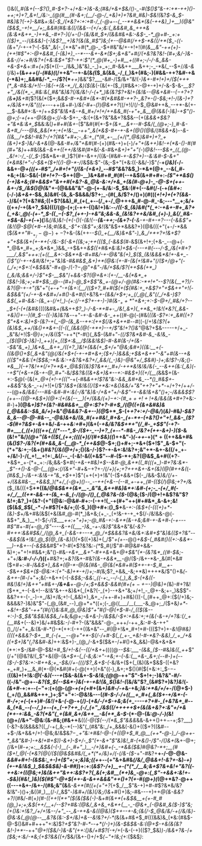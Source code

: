 ()&((*_#(&+(--$?()_#-$+?-*+/_+&:+)&-&;(#&/+&+$&/()-_-#($()$"&-+:+*-++)()-++;+)+?_&+!_/&:-_(@(#__(#-&+;(__/-@-/_+&)+)+?&#_#&)-$&!(_&?_$-&_$-#&)&?(-+)_-&#&_+:_&(*-$_/(*&?+:+:+#-/_(-@+--(_--*+&&*(&(-++&)_)+__)(@&"($&$_-+!+__/+;_&&#(#&:&((/(&&--(+/+;&:(_&&&#_&_++*&(&:&*&++_-)++&_-#+?-)(/+-()-(&/&#_$+/(&&#&+&:-_&$-_-*_@+#-_+:+(($_)+_-*-/(_&&&)-_(*-)&_$?__+)&?(&(&_#$"_)&;(+--_@&#(/+_+$-*&((/+*($_-((-(&*+"_/_-+-+?-(_-_$&"_&(-_(+*&"+#(*_@-_-$+#&"&/+-+!+!(#(*_&__&"-++(+)-(_++!_#$"+:-@+&&#_(-(&)+)_--*---&+-&*($+;&+&"+#(/($+$&?&?&!-_(#+;&/-)&-&&-/_/+:+#_/&?_+(+&:&$+"$?-++:$"(*_@(#+_-)+#__+((#+;-/-/-&_&&-+&-$_+&*+:_#+(+)_$(*((--_/&&_)&"&)_-_)+_+;_#-&&++___&++;-_-*&(_--$+/_/&-&_(/&)+__(&*+++*(/-*(#&)(*(/++&"--+-&(&_(_($_&(&&_-/_(_)&+(#&;-)(#&&-++?&#-+&(-*&)+;_&&#&/-*_--/$?(*___++)_&&"$?___-&#-/($_/_&+"&!(_-)&+-#+!+)+/($(+++(*_&-#&:&/+!(--)&(-+(&-*_/(_&)($(&_(-(&(+-($_/(#&&+:-@+-+)+/-&-$-&-*__$?+"_/&((*_-_#&:&(_#&"&)&?(/&/&!-/-(+*_)&(&?$?+*&!+*(_&!&--@&+&#--($-+$?+?(&__+)___&+#(*$?(&(*($+;&_&$-#-+&#+(&*-#(*&#&#-++?-_&?+-()-$&;+!-/(&-)+?+/&)&++/&"(((+-_--++(_&_+#-)_/&(-#+-()_)_@&*+?_((/+!(/(/-$_@&#++&_--+*-&(+-__$-&&#+:&-+/++_$$"&!&*&-+&_#+/+!+/++&&_#(-+"+_&__@(&&(-)&)-+$"()-@+;(-+(+_+_-@(&_@+;(/__-__&-$+-_-&:(+(&+?&"&&+?&$&--(+(_&&&+$&?+"&*&:&*_$_&&:&(_)+#+#(&+_-($"&#(#(*-$+_(&+__&+--#-$&/(_(@+;-)_#-&-&+#_/---@&_&&(*+;+(+!&:__-++"_&(*&$-#+-+-&+(@()(@&/(#&&+&_)-*-&_-((&__/+$&!-#&?-/+?(#&"+#+;-_&:+_(*(#_+-__(+/(*_@&)&#+)+?_+(&+)+$-)&/-&+_&*(@-&_&-#+/&"+&_#(#-(+)(#&-+)+(-)_/+"+(&++)&!-+(*&-()-#(#(#+"&)_++#&(&_&$-$&++((++/&!&#(#_+&(-*&*-#&*+&+)+"+"(*-)_@&!---$&+_((_(@-_&!+:-/_-(/_$-)_$&*&*-#_)$?(#+-&++/((&-(#&#-_+-___&$?+)--&:&#-$-*&*+"(*&#&!+"-/-$&+($+!(/_)-@-*-/_/&$&:$"-(&;-$+"(+&:((-&&/-)$"_(_-__+(_)&)(_-/-&&+-@_+(((+-#$"_/+#+!+"(/(&-(+&+)_--#$"&_&?&$_)-*&*(@+_--&(_#-+&;+(&:-$&(-(_#+!+?_--$++(@-__)&*&#+#_#(#(--+&$(&+#+#+:-*(_$"+*&$()(-+)&+&;(#+&&$+"&++#(+&?-&_@&-&:+/+&_+(&(#-@+)-_-@-$_+(++-&+-/_$_/&$()_@(*&"+-(@&&&"&"-@-(+_-_&/&:-$_$&:(#+(--&#(/-(-+_(&#+:_(-/-)_&+&+_-$&_&)&#(-(&_&-$&&&/$?+;_-(#(_&/$?+/()+)(#(((_+!+)+(+?(&&--)_/&(+?(+&?_#&;_((+$?(&&)_#_(+(_+--(/_+-/_@+++&_#-@-#_-&;---*__+;&/+((++/-+(&+?_$&)(((/(@-(+;(-++-(()&!+)&:_--/($($-$_(&)&#(*(_+:-+&+-#+_&?+(_+&:_@(-(+-*_$-((____$-$(-$?_(++-)-+&"&;&&-&_(&!&?++&/&#_(+)-)_&(/_#&-+$&-&)-+_(_-+)(__)&*(/&)&!-(+(_-()_(-(&!(--__(&-+_+;_-(&+?-(__-&-+-#+-+?_---(-&&$"+(&!(@-$_@_(+#-+_)&;_#(_&&_-$"+:(&$"+;&!(*&"&$+*&&&?+)(@&(((+"(+-/-*&&($_(&*+"_#-$_+_/-@-)+-$?+&-(&(++--_$()_+(__/&)&*&"-)_&_/+*+?+!&+$?+"+$&(&+(+-*+(-/&:-$(-&+((&;+;++((($_(-&&$(#-_&$(&+!+;(+&-_--@+(-*_@&*_#+_+;&*&*_)&&_-+$&++*&$((+#&*&:&)+$&-(---+#(-_--/-$_/&(+#+?___/_&$"+++:(+_((__&+:-$&*+&-#+#&/-+-@&"&(+)_$($_(&!&&&*&!+-&+_-()$"(/-+-+&#_/&!+;+"&)&-_#&#&$_&+)+*(@&:(+-#-(&(+!&#+"(/($+/_@+"(_-(_/+;+$+:(+&$&*&"-#_+_@-/(-$?-_(@$"_+&"-/&/+$&/$?(++$&(+*_)(_&/&;&&+/-)$"+$-__$&"_/+*&&_-$?(@+&+:(+-/__-&(*&*_+($&!-)&;+;+#+$&;_@--(#+)-@_$+$$"&_+-(@+/-@(#&:-*+!+"--$?(&_(__+?_)_/-_&?(@_-+-+"(*&"+"(*+-+"-_+(_&+:(__/(*(*_$+?_#+#($(+($(#&:+_+&$?+"+$&++"+!(-&$&_&"(_+/-_+-&+&#+/+#()-_&+_#(*(+&?&*+_-(&_&/+$+;+_(/_@(_&"(/_/+&-)$?&$(_+#-&&:-(&_+-(/+!_)-(+:(/-+$?+_-+-)-)_#(&-$_++*$"+&+;+:-$-@+/_#&/+?--_$+(-(+(&#&*((((&#&_+(_&&++_$?_)-/-&-*+#+-_/&!_&+)(_+*&_+!&!(*&?(_&&-+&)()+--)(#_$--((-)&)&?&_--+"-*+-&_-_&#-&-_+*+((#-@(-(#&(_((*&-$?+:+_&#((+?$"+&+:&)+$-(&?-+(_-@-(&_&--++:(++$(/&+&++#-*-#_((-(/+!_&($$?($+(&)&$_++/(&()+*&+-((-((_(&&(@(-+*+)--+/$"&!+?()&"_@&?+$&-----+/+_-_&"&/+!($-@_)+;+/&_(($"-++*(*-#()(_&$-(&#+"-*(_(/$?&*&#-&_-&!&_-_($(@($-)&)-)_++)(+_(($+:&__/_$(&&!&$_)-#-&_#(&-/+(_&_--$&"&_+)_)&*&__&++_/((+?_)&!+(&&(+_$+/+"_@&;&#+)((&:__+(-((&_@()+$(_&+&"(@(/&(+$+(-+_-+#+&+;($+/-)&&&;+$&+&++"-_&"+#_(&--+&((($"+&&:(*($_$&;-*&:&:-+&?&+&?+/_&&/(_-)&)-@&"+/_$&#_)-)+;&!$?-/&;()-*&__)(-+?&!+*(/+?+*&+_@&$((&)$?&*+;_#+/-++*&!&!&/&(-_--&++(&:(_&)(--+$"(+&_-+(&-+-@_#+"-*&/_$&?&((&+&+)&*--+:-#&$+)((+/(__(_&&$+(&-+:-$_@_(-(&(+*_@+(+!-+($(($"-*+(-#&*&++!$?&"&:-&&_&#+&_--*()_#&$+_-+_&&*$"&;&-_-+/+!(*(/$"_)&$+(&!&((/($+*&:+&(____)&&_/+"&"_++?+"+*_-+/+?+/+*+/-*_--_(@+*&/&&(---_#&-&#-#+:&(-/&"&)_&-/+&+"+/-&$"-+-&&!&+&"()+;-/&&&$$?(++--((@-*&$+)(@+:(+(&(_-_-__)(_+/(&&/($+)-$+:-_(#_$+++!+!+$&/&&(&+#+?+*&:-#-)+__)(@&*+)$?+(&?-#&#&&+__@+:$?+?-#+$_/(@((+(&+&#&)&(_@&&&:-$&_&/+)+*&"_@&&&?-&+--)(@_$+*_$-(+_+?+:+/-@&/_)(_&)-#_&_)-$&?&_&--@-@-#&--_-@&)&+&/(&_#(++#&!_#+&-_(+-*+-(+&?()+"+!_&&-_($?-$(#+?&$+-&_++&/-_&-_++_&:+#_+_)_(&+(_-+&/&?&$+*+"(/_#-_+$$"(-+?-#+___(_((+)(((++(_((*---*_$-/($+-_--)+?_(+--*-#&-_/&?+(++-&+)-)($-_&(&!+"&/_)(@+"(&+(($(_(++;((((+)(/(#+$&)((_)++&"-)_(-++_-$+)(*+((++$&&+#&(&_()$?-/&?(*(#+&&_&-(__@-*_(++&$_@-$+;()+#+;-*&+($+!$"_&-$+"(-(*+"&:+;-(&_+_()_#&?(/&$(@+$_/+;()(&-/-)$?-+-&+:&!&?+;&"+*-&+-&((/+_+-+/&!-)-/(_+!__+!+:_&(/--_-(-&!-&((+&$"_--#-_($-*+;&?(@&$_&+#((+?__-+&$+_+-(*+_+:-/&;&&-$+#(*-+&-+#&)+$--&#-@_&+*((_#(((+_)-#+?&:&*-_$"-+()-&-@-(__(@+:(/(&+"-#+*&$-$+?+-_/(/+)(*+;+?+++&+-&*+$($&)(@(#++&(_(-_(#&$_)-/&-+:&!&-+"&_+$_++)$"(++(+)+!&"(-($+*&*&+($(-_/&&-$_)&/(/+-+/(&&#&-__+&&$_)(*+/_(-@+)()--_--++(+&--(--#_+-++_(#-(($(/_)_@&;+?+/_&($_(&(((+$__+*((&/_@&$&*+(&*__-_&"&_&++#&)&*+:&#-(+;-_-(+/_#(-+/_/__((+*-&&-+-(&_+-&_(-/(@-/()_(_@&?&-($_-(@&;($-/(@+!+&$?&"$?&!+;&?_)+(&?-(+"(@&:-@&#-#+:-(-++!(_-+(#+"++(#+#&*_&-&+;&!($(&_$_$_$(_-*-/+#$?(+&/+;((-$_)(@+#+:()_$+__&_-+:-(&$+(-(((+)+*-(&)-$_+_/_&+#&(&$(+&(&#_@-#(*_)&+&;(+_-_(+!&-+-+_+$(/-/&!&&-@(-&$+"_&_)__+!-$_(-/($___++:+"+)+;-@_#&-+:-&+*(&-+&;&#-+-&+#-(-+---#$"_#+*-#(+-@_/$"----&-+((___-)&_-+-/&)$"&*&+&"&(-*&?-#+++:&&_#_$&/_/(@_&+_(-&&-+---*_@_/+$&&&?&+&/&_+:&#+_$"&)&(($+?&"---&_&_$(&+!&!_@_$(@_(&-&)()(*+$((+)&)+(_/$"_+(*+*--_@()_+&$-(_#&#()((+:-&&*-__)-+&+--(-&$&_&#$"+?-#(*$?&?&:_-(*_$_#(/$"_#-#_@&#+&&-&)+;+"+!+#&&+;&"()-#&*-+_&+__&+"-#++_&+*&+_@+$&"(*-(&?&*_((#-$&;_-+"+/__&:_#-/-/-/_)((__+#&?+;+*&?(*&+-#&?_(&-+&&*__-@_/($-/&+-*&-_&(#(+&#($+#+:-#-/&_&$+)_&&*(@-*-@(&(#&-_@(&(*&#+#($++-+-$_#__+--$_&_++$&+($-@&:+:(*+"-*&)+*-+_/_)+;-#(_&;$?_+&&_-&;+*&)+++*&/$"()+&_(-&+*+-(*_#_-_/+"+;&(-+&++(-(-*&$&;-&&:_((-+:_--/-(_)_&_$-(+&((-#&!_)&!+)&++"+#&+-__/&+&__+-@-/+;_$+&&$-&&#(#+$(+-+-$_-_)_@&)_+(*&)-#+?&!($+*_+-(-&+!--&!&"&+-+&)&*(_(*&?(-_(+)--+&+"&;+/+!_-_@+-&;+-_)&$$"-&&?++-(-_-)-+_/&)+/&;+!-(_&&)+)_&+_-/++-#+)+#&)(((-(_(#++_@+:($(/+)&;-&&&&?-)&)&"$"-(_@_(&#_--)_@+*+*((+;(-_@((___/__(___-&_@+;_/($+&_)+*_-+*&!+-_$&"-++"(#(/()&:&#_@_@&)$"+"_#()-@(+_$-#-/_(($(&--+:-)-$_$&"&$&)&$_&_/+*&;&*_@+;-&+&_-_)-/&$&/-$+:+&&:+;+(&_(-&-+/+?&:(/_+(__#&*+(--&)+)&/+#&$&:-/-#+?-(&"&&&"-@-_+++/-++_&:-#-&-++"()_/(/+"+_&:(&-#-*()-*(++:(-++((&+&"--_#(@+!&*_#+!+#-((($?+)+*_-&!_@_#&)((((+&_&&?-$+__#_(-(+__--@+"+*-$(/-/+#-$(_(_+-_+&!-#-*&?-&&)_/_+_/+&((+$+)&"($_/$?&*&#-_&)_++:&$+)-_(@_/-&+$($&+-/+#()+&_&&)-@&+&+&*(*+:+$-/&#-@-$&!+#_$_/+!-&(--((/+&+_+((((@_--$&:___-(&&_($--_#&*_)&(_(_++*$"(/+"(@&?&!(_$"+&(@-$($&*+$+-(_(-&;&:+"-+&;+-(-&:(__+&-_&+;(--#-)+(--($-/_-$?&:+:-#++&;+_-$&/_/+-(((/$?_&+$-(-*&/&+($+(_(&)(&+$&$-((+&?+_+#_)+__&_#(*-@(*&#(#+(-@(++)(+&"((-)_&+;+$()(#($(+&:+:_$-$-$-(__((&)+!+!&:_@(-&)(---+_($&-&(&+-$_-&!&;(@_@-++"$"-$+!+;-)&?&"-#_/-_((-/&"-@+--_&?($_$(--$&*-)&(-+-+&!(&_$()&!-(_(&/&"$?_(&#$?+)&?_)&!_(-_(&+#-_+:+--$(-$"+:(+(@-(_@-+(+(_+#+(&+_)&#-/-+_&-+&;_)&:+*&/+/+-_/(@+$-)(_+/()_&&#&+++_)+;$"+"+:-@&!&---(_(#-$-/-/+((__+_#+(_&($+-+/&*-(-#-/+;+(-_(++)_#-(&!_/+&-*(*-@-+(/_)_-(*_+&/-/+$-+&;&(+_----+?+#-_(+&?&*_#--&_(*&_--(--/_)+--(+_(-+?++_(-/_(+"_/&$_((/++_+++_$+(&(&+&?+:&"+/+&(*+-+:&&_-&?(*&"(_+(&#_&+/&++__-&(+*_&-$-*(*-@-(&:_@_-_/-)(_&!(@+/_/_&+"-@&:(&-#&;(#&++__&((_(-@($(--/(*&_$"&&&_&&-&++()++_$-$_-+;$?___)(-&?-&(&&&&?((_/-+(_&;-*(--)&"(_(#&"&:_/+_&&&(-&()+(($+?((&#--+$-/&+&&+/+!-@&;&!&$&*$?-_-+$"&:+#&!-@-(+((@+$_#_@__(++*-@-)_/-@++-*_&&"&#-)-+&!+#+$_)_)-&+)-$+/-_$"_(+-&_+"$"&)&!_#-(+&()-/$"-/()&+(*&+-@+;_(_/&+(#-_+;+:__&$&(-(-)__(-_#+"_)__-/+)&#+(-_-*&&($&)_#_@&?-*+;__(#($+!_@(-(*&?(@(/($(@&$&#&/(_+*(*+/&)+/(-(/&-($-_+"-#&?+__$+$-/-@-@&-_&&#+#+!-(&$&:_+-)+($"+;+;&)&;((+_+--(+"&+&#&*(/&/_@&&+!-&$?+$-*&)_-+)(+-*&!&$_)_$&$&$&)-&-#_#_)_)+:+:(*&_$?-/+)__+-(*(*_/__&;&+$?&+&!+"&?(_(-++&:+((@&;+)&(&++"&++:_&$?+?(_&(+;&#__(*+)&_-@+:(_$"-+&&+:&!+--$&)(#&!_)&)($(#$"-@+$_(++-_&-&_+$+$&&&"_++_()+?(+-#(@+)(*(@+*&?__-__@++((---+&+-/&+-/(#&;&"(&__&_-&+*(#((+(+"+?_(+$_/__$"&-+)+#-#$?&*&/&?&!&"-)()+;&((#_)__(/-/_&$"-*_)&#+/_(&)(/&;_/_)&*+#()+)&;-#&---+)++_@(&-&&?+?_/(#&/-#(+_)(#-((++!(*+"($(&($&(-)-_&_+#(&+*(_+_&$&__+(+-#_#(@_)+;+;&$(++/__+/--$?+#&:(@&/_&+&_+&*+(__-_-@&+_(-@&#_&($-)$"&;(+()&:+!&?_/+/+!&--/+"_--_&-++&-&((@&)($++--+-&;(&(/-$_@&/&/-+(/&/&)-@&:&(_@(@--__&?&(&:-$+/&)+&--&!&?+/-*(_&(&_+#&+_$_#(((&&)&_(*&:(#&$-@-$()&#+#+++"+:&)$?_+$"&?-#-*--+*(/-)+)(&-$&$&-&:(@+$-+&(&(&?&!-)+*-_-++"_@+!($&/-)&-&"(++:()&/+#$?(-+/_+(-&-(-+)(($?_$&)_)-/&&+?&_-/_+($&;+:&/-*&;(+$?&&((+/_$&/(&+-()+/+$_$(-$"+!&;(_+:($&$_)_:
